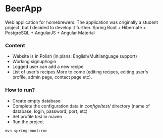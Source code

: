# BeerApp #

Web application for homebrewers. The application was originally a student project, but I decided to develop it further.
Spring Boot + Hibernate + PostgreSQL + AngularJS + Angular Material

### Content ###
* Website is in Polish (in plans: English/Multilanguage support)
* Working signup/login
* Logged user can add a new recipe
* List of user's recipes
More to come (editing recipes, editing user's profile, admin page, contact page etc).

### How to run? ###
* Create empty database
* Complete the configuration data in _configs/test/_ directory (name of database, login, password, port, etc)
* Set profile _test_ in maven 
* Run the project
```sh
mvn spring-boot:run
```



